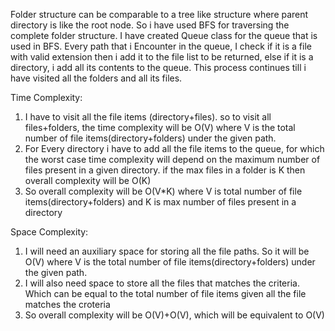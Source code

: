 Folder structure can be comparable to a tree like structure where parent directory is like the root node. So i have used BFS for traversing the complete folder structure. I have created Queue class for the queue that is used in BFS. Every path that i Encounter in the queue, I check if it is a file with valid extension then i add it to the file list to be returned, else if it is a directory, i add all its contents to the queue. This process continues till i have visited all the folders and all its files.


Time Complexity:
1. I have to visit all the file items (directory+files). so to visit all files+folders, the time complexity will be O(V) where V is the total number of file items(directory+folders) under the given path.
2. For Every directory i have to add all the file items to the queue, for which the worst case time complexity will depend on the maximum number of files present in a given directory. if the max files in a folder is K then overall complexity will be O(K)
3. So overall complexity will be O(V*K) where V is total number of file items(directory+folders) and K is max number of files present in a directory

Space Complexity:
1. I will need an auxiliary space for storing all the file paths. So it will be O(V) where V is the total number of file items(directory+folders) under the given path.
2. I will also need space to store all the files that matches the criteria. Which can be equal to the total number of file items given all the file matches the croteria
3. So overall complexity will be O(V)+O(V), which will be equivalent to O(V)
